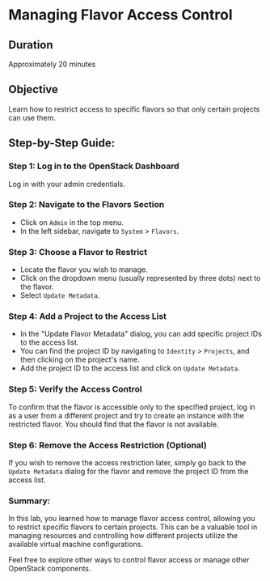 # Managing Flavor Access Control

## Duration

Approximately 20 minutes

## Objective

Learn how to restrict access to specific flavors so that only certain projects can use them.

## Step-by-Step Guide:

### Step 1: Log in to the OpenStack Dashboard

Log in with your admin credentials.

### Step 2: Navigate to the Flavors Section

- Click on `Admin` in the top menu.
- In the left sidebar, navigate to `System` > `Flavors`.

### Step 3: Choose a Flavor to Restrict

- Locate the flavor you wish to manage.
- Click on the dropdown menu (usually represented by three dots) next to the flavor.
- Select `Update Metadata`.

### Step 4: Add a Project to the Access List

- In the "Update Flavor Metadata" dialog, you can add specific project IDs to the access list.
- You can find the project ID by navigating to `Identity` > `Projects`, and then clicking on the project's name.
- Add the project ID to the access list and click on `Update Metadata`.

### Step 5: Verify the Access Control

To confirm that the flavor is accessible only to the specified project, log in as a user from a different project and try to create an instance with the restricted flavor. You should find that the flavor is not available.

### Step 6: Remove the Access Restriction (Optional)

If you wish to remove the access restriction later, simply go back to the `Update Metadata` dialog for the flavor and remove the project ID from the access list.

### Summary:

In this lab, you learned how to manage flavor access control, allowing you to restrict specific flavors to certain projects. This can be a valuable tool in managing resources and controlling how different projects utilize the available virtual machine configurations.

Feel free to explore other ways to control flavor access or manage other OpenStack components.